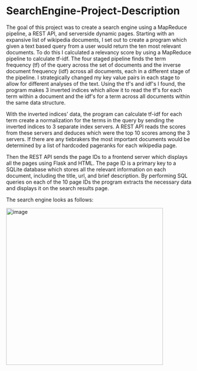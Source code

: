 # SearchEngine-Project-Description

The goal of this project was to create a search engine using a MapReduce pipeline, a REST API, and serverside dynamic pages. Starting with an expansive list of wikipedia documents, I set out to create a program which given a text based query from a user would return the ten most relevant documents. To do this I calculated a relevancy score by using a MapReduce pipeline to calculate tf-idf. The four staged pipeline  finds the term frequency (tf) of the query across the set of documents and the inverse document frequency (idf) across all documents, each in a different stage of the pipeline. I strategically changed my key value pairs in each stage to allow for different analyses of the text. Using the tf's and idf's I found, the program makes 3 inverted indices which allow it to read the tf's for each term within a document and the idf's for a term across all documents within the same data structure. 

With the inverted indices' data, the program can calculate tf-idf for each term create a normalization for the terms in the query by sending the inverted indices to 3 separate index servers. A REST API reads the scores from these servers and deduces which were the top 10 scores among the 3 servers. If there are any tiebrakers the most important documents would be determined by a list of hardcoded pageranks for each wikipedia page. 

Then the REST API sends the page IDs to a frontend server which displays all the pages using Flask and HTML. The page ID is a primary key to a SQLite database which stores all the relevant information on each document, including the title, url, and brief description. By performing SQL queries on each of the 10 page IDs the program extracts the necessary data and displays it on the search results page. 

The search engine looks as follows: 

<img width="425" alt="image" src="https://github.com/omastey/SearchEngine-Project-Description/assets/67980312/c09bb2c5-64f0-4f3a-ab8e-d8fa1bc6ee15">


